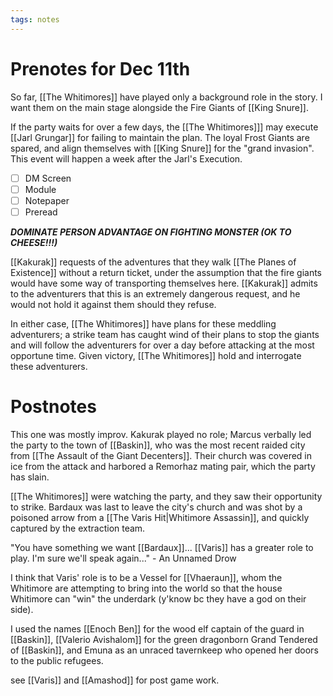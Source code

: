 ```yaml
---
tags: notes
---
```

# Prenotes for Dec 11th
So far, [[The Whitimores]] have played only a background role in the story. I want them on the main stage alongside the Fire Giants of [[King Snure]].

If the party waits for over a few days, the [[The Whitimores]]] may execute [[Jarl Grungar]] for failing to maintain the plan. The loyal Frost Giants are spared, and align themselves with [[King Snure]] for the "grand invasion". This event will happen a week after the Jarl's Execution.

- [ ] DM Screen
- [ ] Module
- [ ] Notepaper
- [ ] Preread

***DOMINATE PERSON ADVANTAGE ON FIGHTING MONSTER (OK TO CHEESE!!!)***

[[Kakurak]] requests of the adventures that they walk [[The Planes of Existence]] without a return ticket, under the assumption that the fire giants would have some way of transporting themselves here. [[Kakurak]] admits to the adventurers that this is an extremely dangerous request, and he would not hold it against them should they refuse.

In either case, [[The Whitimores]] have plans for these meddling adventurers; a strike team has caught wind of their plans to stop the giants and will follow the adventurers for over a day before attacking at the most opportune time. Given victory, [[The Whitimores]] hold and interrogate these adventurers.

# Postnotes
This one was mostly improv. Kakurak played no role; Marcus verbally led the party to the town of [[Baskin]], who was the most recent raided city from [[The Assault of the Giant Decenters]]. Their church was covered in ice from the attack and harbored a Remorhaz mating pair, which the party has slain.

[[The Whitimores]] were watching the party, and they saw their opportunity to strike. Bardaux was last to leave the city's church and was shot by a poisoned arrow from a [[The Varis Hit|Whitimore Assassin]], and quickly captured by the extraction team.

"You have something we want [[Bardaux]]... [[Varis]] has a greater role to play. I'm sure we'll speak again..." - An Unnamed Drow

I think that Varis' role is to be a Vessel for [[Vhaeraun]], whom the Whitimore are attempting to bring into the world so that the house Whitimore can "win" the underdark (y'know bc they have a god on their side).

I used the names [[Enoch Ben]] for the wood elf captain of the guard in [[Baskin]], [[Valerio Avishalom]] for the green dragonborn Grand Tendered of [[Baskin]], and Emuna as an unraced tavernkeep who opened her doors to the public refugees.

see [[Varis]] and [[Amashod]] for post game work.